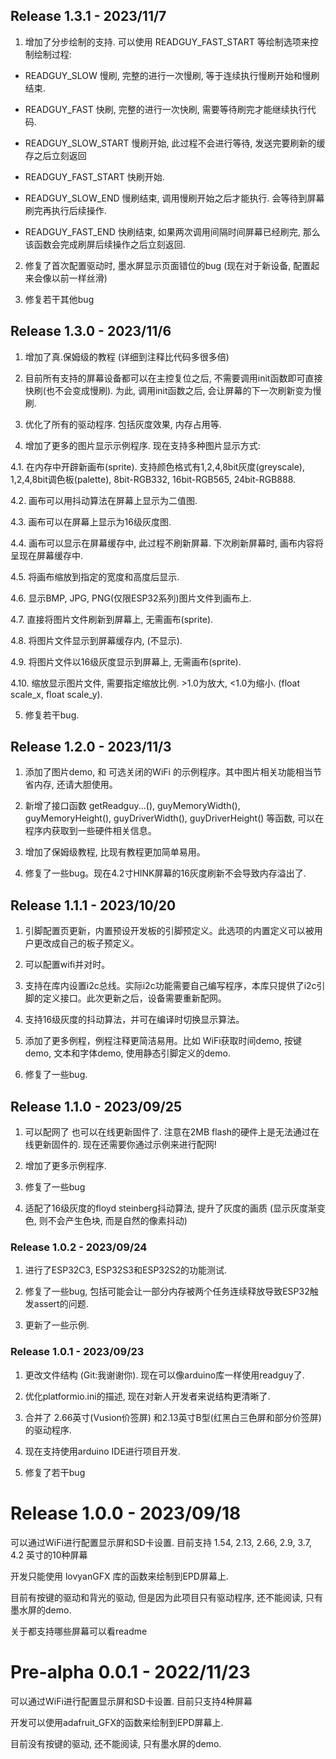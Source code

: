 ## Release 1.3.1 - 2023/11/7

1. 增加了分步绘制的支持. 可以使用 READGUY_FAST_START 等绘制选项来控制绘制过程:
  
  - READGUY_SLOW       慢刷, 完整的进行一次慢刷, 等于连续执行慢刷开始和慢刷结束.

  - READGUY_FAST       快刷, 完整的进行一次快刷, 需要等待刷完才能继续执行代码.

  - READGUY_SLOW_START 慢刷开始, 此过程不会进行等待, 发送完要刷新的缓存之后立刻返回

  - READGUY_FAST_START 快刷开始.

  - READGUY_SLOW_END   慢刷结束, 调用慢刷开始之后才能执行. 会等待到屏幕刷完再执行后续操作.

  - READGUY_FAST_END   快刷结束, 如果两次调用间隔时间屏幕已经刷完, 那么该函数会完成刷屏后续操作之后立刻返回.

2. 修复了首次配置驱动时, 墨水屏显示页面错位的bug (现在对于新设备, 配置起来会像以前一样丝滑)

3. 修复若干其他bug

## Release 1.3.0 - 2023/11/6

1. 增加了真.保姆级的教程 (详细到注释比代码多很多倍)

2. 目前所有支持的屏幕设备都可以在主控复位之后, 不需要调用init函数即可直接快刷(也不会变成慢刷). 为此, 调用init函数之后, 会让屏幕的下一次刷新变为慢刷.

3. 优化了所有的驱动程序. 包括灰度效果, 内存占用等.

4. 增加了更多的图片显示示例程序. 现在支持多种图片显示方式:

  4.1. 在内存中开辟新画布(sprite). 支持颜色格式有1,2,4,8bit灰度(greyscale), 1,2,4,8bit调色板(palette), 8bit-RGB332, 16bit-RGB565, 24bit-RGB888.

  4.2. 画布可以用抖动算法在屏幕上显示为二值图.
  
  4.3. 画布可以在屏幕上显示为16级灰度图.
  
  4.4. 画布可以显示在屏幕缓存中, 此过程不刷新屏幕. 下次刷新屏幕时, 画布内容将呈现在屏幕缓存中.

  4.5. 将画布缩放到指定的宽度和高度后显示.

  4.6. 显示BMP, JPG, PNG(仅限ESP32系列)图片文件到画布上.

  4.7. 直接将图片文件刷新到屏幕上, 无需画布(sprite).

  4.8. 将图片文件显示到屏幕缓存内, (不显示).

  4.9. 将图片文件以16级灰度显示到屏幕上, 无需画布(sprite).

  4.10. 缩放显示图片文件, 需要指定缩放比例. >1.0为放大, <1.0为缩小. (float scale_x, float scale_y).

5. 修复若干bug.

## Release 1.2.0 - 2023/11/3

1. 添加了图片demo, 和 可选关闭的WiFi 的示例程序。其中图片相关功能相当节省内存, 还请大胆使用。

2. 新增了接口函数 getReadguy...(), guyMemoryWidth(), guyMemoryHeight(), guyDriverWidth(), guyDriverHeight() 等函数, 可以在程序内获取到一些硬件相关信息。

3. 增加了保姆级教程, 比现有教程更加简单易用。

4. 修复了一些bug。现在4.2寸HINK屏幕的16灰度刷新不会导致内存溢出了.

## Release 1.1.1 - 2023/10/20

1. 引脚配置页更新，内置预设开发板的引脚预定义。此选项的内置定义可以被用户更改成自己的板子预定义。

2. 可以配置wifi并对时。

3. 支持在库内设置i2c总线。实际i2c功能需要自己编写程序，本库只提供了i2c引脚的定义接口。此次更新之后，设备需要重新配网。

4. 支持16级灰度的抖动算法，并可在编译时切换显示算法。

5. 添加了更多例程，例程注释更简洁易用。比如 WiFi获取时间demo, 按键demo, 文本和字体demo, 使用静态引脚定义的demo.

6. 修复了一些bug.

## Release 1.1.0 - 2023/09/25

1. 可以配网了 也可以在线更新固件了. 注意在2MB flash的硬件上是无法通过在线更新固件的. 现在还需要你通过示例来进行配网!

2. 增加了更多示例程序.

3. 修复了一些bug

4. 适配了16级灰度的floyd steinberg抖动算法, 提升了灰度的画质 (显示灰度渐变色, 则不会产生色块, 而是自然的像素抖动)

### Release 1.0.2 - 2023/09/24

1. 进行了ESP32C3, ESP32S3和ESP32S2的功能测试.

2. 修复了一些bug, 包括可能会让一部分内存被两个任务连续释放导致ESP32触发assert的问题.

3. 更新了一些示例.

### Release 1.0.1 - 2023/09/23

1. 更改文件结构 (Git:我谢谢你). 现在可以像arduino库一样使用readguy了.

2. 优化platformio.ini的描述, 现在对新人开发者来说结构更清晰了.

3. 合并了 2.66英寸(Vusion价签屏) 和2.13英寸B型(红黑白三色屏和部分价签屏) 的驱动程序.

4. 现在支持使用arduino IDE进行项目开发.

5. 修复了若干bug

# Release 1.0.0 - 2023/09/18

可以通过WiFi进行配置显示屏和SD卡设置. 目前支持 1.54, 2.13, 2.66, 2.9, 3.7, 4.2 英寸的10种屏幕

开发只能使用 lovyanGFX 库的函数来绘制到EPD屏幕上.

目前有按键的驱动和背光的驱动, 但是因为此项目只有驱动程序, 还不能阅读, 只有墨水屏的demo.

关于都支持哪些屏幕可以看readme

# Pre-alpha 0.0.1 - 2022/11/23

可以通过WiFi进行配置显示屏和SD卡设置. 目前只支持4种屏幕

开发可以使用adafruit_GFX的函数来绘制到EPD屏幕上.

目前没有按键的驱动, 还不能阅读, 只有墨水屏的demo.
